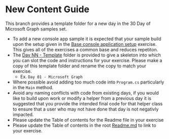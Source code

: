 # New Content Guide

This branch provides a template folder for a new day in the 30 Day of Microsoft Graph samples set.

- To add a new console app sample it is expected that your sample build upon the setup given in the [Base console application setup](./base-console-app) exercise. This gives all of the exercises a common base and reduces repetiton.
- The [Day NN - Template](./dayNN-template) folder is provided to give a skeleton into which you can slot the code and instructions for your exercise. Please make a copy of this template folder and rename the copy to match your exercise.
  - Ex. `Day 01 - Microsoft Graph`
- Where possible avoid adding too much code into `Program.cs` particularly in the `Main` method.  
- Avoid any naming conflicts with code from existing days, if you would like to build upon work or modify a helper from a previous day it is suggested that you provide the intended final code for that helper class to ensure that a user who may not have done that day is not negativly impacted.
- Please update the Table of contents for the Readme file in your exercise
- Please update the Table of contents in the root [Readme.md](Readme.md) to link to your exercise.